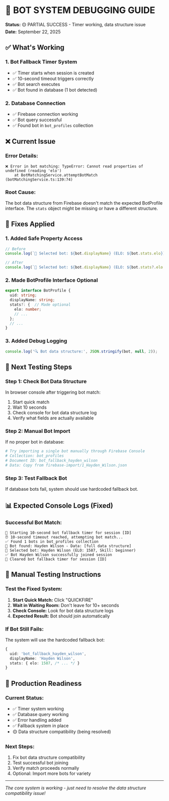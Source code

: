 # 🤖 BOT SYSTEM DEBUGGING GUIDE

**Status:** 🟡 PARTIAL SUCCESS - Timer working, data structure issue  
**Date:** September 22, 2025

## ✅ What's Working

### 1. Bot Fallback Timer System
- ✅ Timer starts when session is created
- ✅ 10-second timeout triggers correctly
- ✅ Bot search executes
- ✅ Bot found in database (1 bot detected)

### 2. Database Connection
- ✅ Firebase connection working
- ✅ Bot query successful
- ✅ Found bot in `bot_profiles` collection

## ❌ Current Issue

### Error Details:
```
❌ Error in bot matching: TypeError: Cannot read properties of undefined (reading 'elo')
    at BotMatchingService.attemptBotMatch (botMatchingService.ts:139:74)
```

### Root Cause:
The bot data structure from Firebase doesn't match the expected BotProfile interface. The `stats` object might be missing or have a different structure.

## 🔧 Fixes Applied

### 1. Added Safe Property Access
```typescript
// Before
console.log(`🎯 Selected bot: ${bot.displayName} (ELO: ${bot.stats.elo})`);

// After  
console.log(`🎯 Selected bot: ${bot.displayName} (ELO: ${bot.stats?.elo || 'Unknown'})`);
```

### 2. Made BotProfile Interface Optional
```typescript
export interface BotProfile {
  uid: string;
  displayName: string;
  stats?: {  // Made optional
    elo: number;
    // ...
  };
  // ...
}
```

### 3. Added Debug Logging
```typescript
console.log('🔍 Bot data structure:', JSON.stringify(bot, null, 2));
```

## 🧪 Next Testing Steps

### Step 1: Check Bot Data Structure
In browser console after triggering bot match:
1. Start quick match
2. Wait 10 seconds 
3. Check console for bot data structure log
4. Verify what fields are actually available

### Step 2: Manual Bot Import
If no proper bot in database:
```bash
# Try importing a single bot manually through Firebase Console
# Collection: bot_profiles
# Document ID: bot_fallback_hayden_wilson
# Data: Copy from firebase-import/1_Hayden_Wilson.json
```

### Step 3: Test Fallback Bot
If database bots fail, system should use hardcoded fallback bot.

## 📊 Expected Console Logs (Fixed)

### Successful Bot Match:
```
🤖 Starting 10-second bot fallback timer for session [ID]
⏰ 10-second timeout reached, attempting bot match...
✅ Found 1 bots in bot_profiles collection  
🤖 Bot found: Hayden Wilson - Data: [full data structure]
🎯 Selected bot: Hayden Wilson (ELO: 1587, Skill: beginner)
✅ Bot Hayden Wilson successfully joined session
🛑 Cleared bot fallback timer for session [ID]
```

## 🎯 Manual Testing Instructions

### Test the Fixed System:
1. **Start Quick Match:** Click "QUICKFIRE" 
2. **Wait in Waiting Room:** Don't leave for 10+ seconds
3. **Check Console:** Look for bot data structure logs
4. **Expected Result:** Bot should join automatically

### If Bot Still Fails:
The system will use the hardcoded fallback bot:
```typescript
{
  uid: 'bot_fallback_hayden_wilson',
  displayName: 'Hayden Wilson',
  stats: { elo: 1587, /* ... */ }
}
```

## 🚀 Production Readiness

### Current Status:
- ✅ Timer system working
- ✅ Database query working  
- ✅ Error handling added
- ✅ Fallback system in place
- 🟡 Data structure compatibility (being resolved)

### Next Steps:
1. Fix bot data structure compatibility
2. Test successful bot joining
3. Verify match proceeds normally
4. Optional: Import more bots for variety

---

*The core system is working - just need to resolve the data structure compatibility issue!*